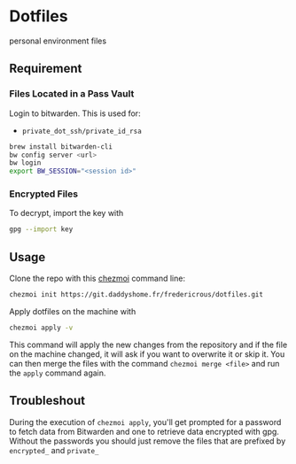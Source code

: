 # Dotfiles

personal environment files

## Requirement

### Files Located in a Pass Vault

Login to bitwarden. This is used for:

- `private_dot_ssh/private_id_rsa`

```sh
brew install bitwarden-cli
bw config server <url>
bw login
export BW_SESSION="<session id>"
```

### Encrypted Files

To decrypt, import the key with

```sh
gpg --import key
```

## Usage

Clone the repo with this [chezmoi](https://www.chezmoi.io/) command line:

```sh
chezmoi init https://git.daddyshome.fr/fredericrous/dotfiles.git
```

Apply dotfiles on the machine with

```sh
chezmoi apply -v
```

This command will apply the new changes from the repository and if the file on
the machine changed, it will ask if you want to overwrite it or skip it.
You can then merge the files with the command `chezmoi merge <file>`
and run the `apply` command again.

## Troubleshout

During the execution of `chezmoi apply`, you'll get prompted for 
a password to fetch data from Bitwarden and one to retrieve data 
encrypted with gpg.
Without the passwords you should just remove the files that are
prefixed by `encrypted_` and `private_`

